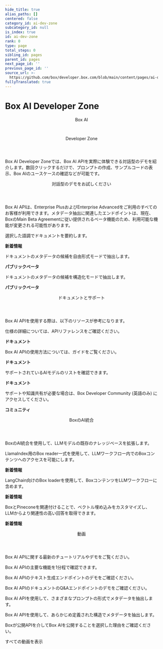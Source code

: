 ```yaml
---
hide_title: true
alias_paths: []
centered: false
category_id: ai-dev-zone
subcategory_id: null
is_index: true
id: ai-dev-zone
rank: 0
type: page
total_steps: 0
sibling_id: pages
parent_id: pages
next_page_id: ''
previous_page_id: ''
source_url: >-
  https://github.com/box/developer.box.com/blob/main/content/pages/ai-dev-zone/index.md
fullyTranslated: true
---
```

# Box AI Developer Zone

<Centered wide id="ai-developer-zone">

<HeroImage type="AiDevZone" imageWidth="600" imageHeight="400">

<Header>

Box AI

</br>

Developer Zone

</Header>

Box AI Developer Zoneでは、Box AI APIを実際に体験できる対話型のデモを紹介します。数回クリックするだけで、プロンプトの作成、サンプルコードの表示、Box AIのユースケースの確認などが可能です。

</HeroImage>

</Centered>

<Centered mid>

<Header centered>

対話型のデモをお試しください

</Header>

Box AI APIは、Enterprise PlusおよびEnterprise Advancedをご利用のすべてのお客様が利用できます。メタデータ抽出に関連したエンドポイントは、現在、BoxのMain Beta Agreementに従い提供されるベータ機能のため、利用可能な機能が変更される可能性があります。

<TileGrid rows="4">

<Tile type="ai" title="要約を取得する" href="/ai-dev-zone-summary">

選択した語調でドキュメントを要約します。

<strong style="background-color: #92e0c0">

新着情報

</strong>

</Tile>

<Tile type="ai" title="メタデータの抽出" href="/ai-dev-zone-metadata">

ドキュメントのメタデータの候補を自由形式モードで抽出します。

<strong style="background-color: #e8e8e8">

パブリックベータ

</strong>

</Tile>

<Tile type="ai" title="構造化メタデータの抽出" href="/ai-dev-zone-metadata-structured">

ドキュメントのメタデータの候補を構造化モードで抽出します。

<strong style="background-color: #e8e8e8">

パブリックベータ

</strong>

</Tile>

</TileGrid>

</Centered>

<Centered mid>

<Header>

ドキュメントとサポート

</Header>

<p style="text-align: left; margin-left: 0;">

Box AI APIを使用する際は、以下のリソースが参考になります。

</p>

<TileGrid rows="4">

<Tile type="code-new" title="AI APIリファレンス" href="/reference/resources/ai-response/">

仕様の詳細については、APIリファレンスをご確認ください。

<strong style="background-color: #e8e8e8">

ドキュメント

</strong>

</Tile>

<Tile type="code-new" title="開発者向けガイド" href="/guides/box-ai/">

Box AI APIの使用方法については、ガイドをご覧ください。

<strong style="background-color: #e8e8e8">

ドキュメント

</strong>

</Tile>

<Tile type="code-new" title="サポートされているAIモデル" href="/guides/box-ai/supported-models/">

サポートされているAIモデルのリストを確認できます。

<strong style="background-color: #e8e8e8">

ドキュメント

</strong>

</Tile>

<Tile type="code-new" title="サポート" href="https://community.box.com/">

サポートや知識共有が必要な場合は、Box Developer Community (英語のみ) にアクセスしてください。

<strong style="background-color: #e8e8e8">

コミュニティ

</strong>

</Tile>

</TileGrid>

</Centered>

<Centered mid>

<Header>

BoxのAI統合

</Header>

<p style="text-align: left; margin-left: 0;">

BoxのAI統合を使用して、LLMモデルの既存のナレッジベースを拡張します。

</p>

<TileGrid rows="4">

<Tile type="box-brown" title="LlamaIndex" href="https://github.com/run-llama/llama_index/tree/main/llama-index-integrations/readers/llama-index-readers-box#readme">

LlamaIndex用のBox reader一式を使用して、LLMワークフロー内でのBoxコンテンツへのアクセスを可能にします。

<strong style="background-color: #e8e8e8">

新着情報

</strong>

</Tile>

<Tile type="box-brown" title="LangChain" href="https://python.langchain.com/v0.2/docs/integrations/providers/box/">

LangChain向けのBox loaderを使用して、BoxコンテンツをLLMワークフローに含めます。

<strong style="background-color: #e8e8e8">

新着情報

</strong>

</Tile>

<Tile type="box-brown" title="Pinecone" href="https://medium.com/box-developer-blog/demo-box-pinecone-f03783c412bb">

BoxとPineconeを関連付けることで、ベクトル埋め込みをカスタマイズし、LLMからより関連性の高い回答を取得できます。

<strong style="background-color: #e8e8e8">

新着情報

</strong>

</Tile>

</TileGrid>

</Centered>

<Centered mid>

<Header centered>

動画

</Header>

Box AI APIに関する最新のチュートリアルやデモをご覧ください。

<TileGrid rows="3">

<Tile image="AI-API" title="AI APIの概要" href="https://www.youtube.com/watch?v=amhOj0YRVRQ&list=PLCSEWOlbcUyI2ta24oRr75_4igvMzKJ9q">

Box AI APIの主要な機能を1分程で確認できます。

</Tile>

<Tile image="API-text-gen" title="エンドポイントの概要" href="https://www.youtube.com/watch?v=xxR8aF4r3g8&list=PLCSEWOlbcUyI2ta24oRr75_4igvMzKJ9q">

Box AI APIのテキスト生成エンドポイントのデモをご確認ください。

</Tile>

<Tile image="API-q&a" title="エンドポイントの概要" href="https://www.youtube.com/watch?v=UyKfacz6G9g&list=PLCSEWOlbcUyI2ta24oRr75_4igvMzKJ9q">

Box AI APIのドキュメントのQ&Aエンドポイントのデモをご確認ください。

</Tile>

<Tile image="API-extract" title="エンドポイントの概要" href="https://www.youtube.com/watch?v=fijj0CX67c4&list=PLCSEWOlbcUyI2ta24oRr75_4igvMzKJ9q">

Box AI APIを使用して、さまざまなプロンプトの形式でメタデータを抽出します。

</Tile>

<Tile image="API-extract-structured" title="エンドポイントの概要" href="https://www.youtube.com/watch?v=dU3oo4sHZt0&list=PLCSEWOlbcUyI2ta24oRr75_4igvMzKJ9q">

Box AI APIを使用して、あらかじめ定義された構造でメタデータを抽出します。

</Tile>

<Tile image="API-interview" title="Box CPOのDiego Dugatkinによる説明" href="https://www.youtube.com/watch?v=NA4NiqBdSg4&t=2s">

Boxが公開APIを介してBox AIを公開することを選択した理由をご確認ください。

</Tile>

</TileGrid>

<More secondary to="https://www.youtube.com/watch?v=amhOj0YRVRQ&list=PLCSEWOlbcUyI2ta24oRr75_4igvMzKJ9q" center>

すべての動画を表示

</More>

</Centered>
